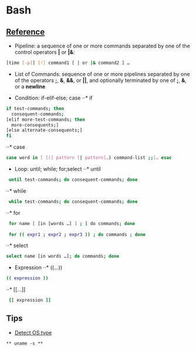 Bash
======

## [Reference](https://www.gnu.org/software/bash/manual/bash.html)
- Pipeline: a sequence of one or more commands separated by one of the control operators **|** or **|&**:
```bash
[time [-p]] [!] command1 [ | or |& command2 ] …
```
- List of Commands: sequence of one or more pipelines separated by one of the operators **;**, **&**, **&&**, or **||**, and optionally terminated by one of **;**, **&**, or a **newline**

- Condition: if-elif-else; case
  ⋅⋅* if
```bash
if test-commands; then
  consequent-commands;
[elif more-test-commands; then
  more-consequents;]
[else alternate-consequents;]
fi
```
  ⋅⋅* case 
```bash
case word in [ [(] pattern [| pattern]…) command-list ;;]… esac
```
- Loop: until; while; for;select
  ⋅⋅* until
```bash
 until test-commands; do consequent-commands; done
```
  ⋅⋅* while
```bash
 while test-commands; do consequent-commands; done
```
  ⋅⋅* for
```bash
 for name [ [in [words …] ] ; ] do commands; done
 
 for (( expr1 ; expr2 ; expr3 )) ; do commands ; done
```
  ⋅⋅* select
```bash
select name [in words …]; do commands; done
```

 - Expression
  ⋅⋅* ((…))
```bash  
(( expression ))
```

  ⋅⋅* [[…]]
```bash  
 [[ expression ]]
```

## Tips
- [Detect OS type](http://stackoverflow.com/questions/3466166/how-to-check-if-running-in-cygwin-mac-or-linux)
```
** uname -s **
```
